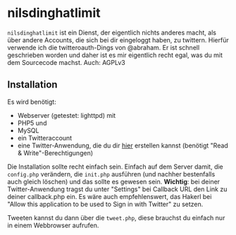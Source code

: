 nilsdinghatlimit
================

`nilsdinghatlimit` ist ein Dienst, der eigentlich nichts anderes macht, als über andere Accounts, die sich bei dir eingeloggt haben, zu twittern. Hierfür verwende ich die twitteroauth-Dings von @abraham.
Er ist schnell geschrieben worden und daher ist es mir eigentlich recht egal, was du mit dem Sourcecode machst.
Auch: AGPLv3

Installation
------------

Es wird benötigt:

* Webserver (getestet: lighttpd) mit 
* PHP5 und
* MySQL 
* ein Twitteraccount
* eine Twitter-Anwendung, die du dir [hier](https://dev.twitter.com/apps/new) erstellen kannst (benötigt "Read & Write"-Berechtigungen)

Die Installation sollte recht einfach sein. Einfach auf dem Server damit, die `config.php` verändern, die `init.php` ausführen (und nachher bestenfalls auch gleich löschen) und das sollte es gewesen sein.
**Wichtig**: bei deiner Twitter-Anwendung tragst du unter "Settings" bei Callback URL den Link zu deiner callback.php ein. Es wäre auch empfehlenswert, das Hakerl bei "Allow this application to be used to Sign in with Twitter" zu setzen. 

Tweeten kannst du dann über die `tweet.php`, diese brauchst du einfach nur in einem Webbrowser aufrufen. 
